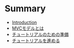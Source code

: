 # Summary

* [Introduction](README.md)
* [MVCモデルとは](mvc.md)
* [チュートリアルのための準備](mvc.md)
* [チュートリアルを進める](mvc.md)
